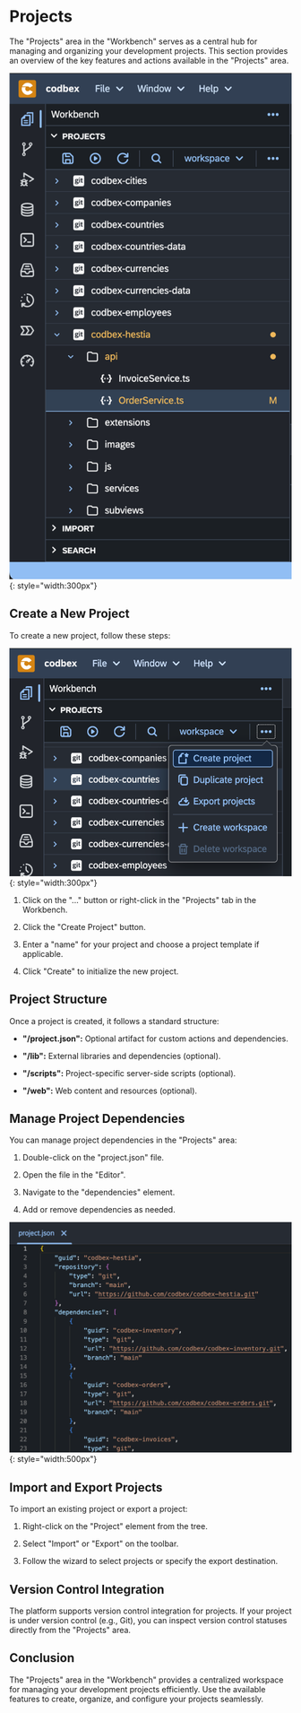 # Projects

The "Projects" area in the "Workbench" serves as a central hub for managing and organizing your development projects. This section provides an overview of the key features and actions available in the "Projects" area.

![Projects](../../images/tooling/workbench/projects-m.png){: style="width:300px"}

## Create a New Project

To create a new project, follow these steps:

![New Project](../../images/tooling/workbench/project-new.png){: style="width:300px"}

1. Click on the "..." button or right-click in the "Projects" tab in the Workbench.

2. Click the "Create Project" button.

3. Enter a "name" for your project and choose a project template if applicable.

4. Click "Create" to initialize the new project.

## Project Structure

Once a project is created, it follows a standard structure:

- **"/project.json":** Optional artifact for custom actions and dependencies.

- **"/lib":** External libraries and dependencies (optional).

- **"/scripts":** Project-specific server-side scripts (optional).

- **"/web":** Web content and resources (optional).

## Manage Project Dependencies

You can manage project dependencies in the "Projects" area:

1. Double-click on the "project.json" file.

2. Open the file in the "Editor".

3. Navigate to the "dependencies" element.

4. Add or remove dependencies as needed.

![Project Dependencies](../../images/tooling/workbench/project-dependencies.png){: style="width:500px"}

## Import and Export Projects

To import an existing project or export a project:

1. Right-click on the "Project" element from the tree.

2. Select "Import" or "Export" on the toolbar.

3. Follow the wizard to select projects or specify the export destination.

## Version Control Integration

The platform supports version control integration for projects. If your project is under version control (e.g., Git), you can inspect version control statuses directly from the "Projects" area.

## Conclusion

The "Projects" area in the "Workbench" provides a centralized workspace for managing your development projects efficiently. Use the available features to create, organize, and configure your projects seamlessly.
